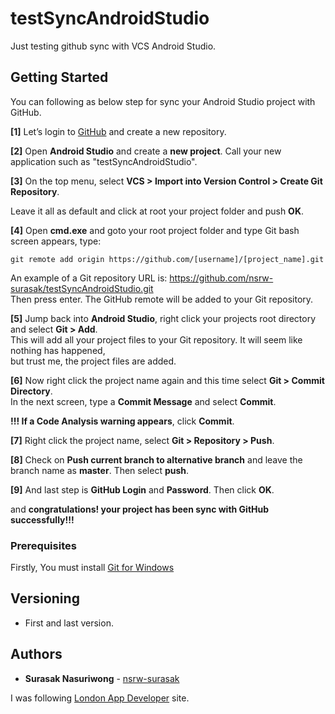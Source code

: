 # testSyncAndroidStudio
Just testing github sync with VCS Android Studio.

## Getting Started
You can following as below step for sync your Android Studio project with GitHub.

**[1]** Let’s login to [GitHub](http://github.com/) and create a new repository.

**[2]** Open **Android Studio** and create a **new project**.
Call your new application such as "testSyncAndroidStudio".

**[3]** On the top menu, select **VCS > Import into Version Control > Create Git Repository**.

Leave it all as default and click at root your project folder and push **OK**.

**[4]** Open **cmd.exe** and goto your root project folder and type Git bash screen appears, type:
```
git remote add origin https://github.com/[username]/[project_name].git
```
An example of a Git repository URL is: https://github.com/nsrw-surasak/testSyncAndroidStudio.git<br />
Then press enter. The GitHub remote will be added to your Git repository.

**[5]** Jump back into **Android Studio**, right click your projects root directory and select **Git > Add**.<br />
This will add all your project files to your Git repository. It will seem like nothing has happened,<br />
but trust me, the project files are added.

**[6]** Now right click the project name again and this time select **Git > Commit Directory**.<br />
In the next screen, type a **Commit Message** and select **Commit**.

**!!! If a Code Analysis warning appears**, click **Commit**. <br />

**[7]** Right click the project name, select **Git > Repository > Push**.

**[8]** Check on **Push current branch to alternative branch** and leave the branch name as **master**. Then select **push**.

**[9]** And last step is **GitHub Login** and **Password**. Then click **OK**.

and **congratulations! your project has been sync with GitHub successfully!!!**

### Prerequisites

Firstly, You must install [Git for Windows](https://git-scm.com/download/win)

## Versioning

* First and last version.

## Authors

* **Surasak Nasuriwong** - [nsrw-surasak](https://github.com/nsrw-surasak)

I was following [London App Developer](https://goo.gl/NKzbK5) site. 
